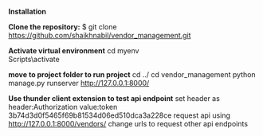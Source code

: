 **Installation**

**Clone the repository:**
$ git clone https://github.com/shaikhnabil/vendor_management.git

**Activate virtual environment**
cd myenv <br>
Scripts\activate <br>

**move to project folder to run project**
cd ../
cd vendor_management
python manage.py runserver
http://127.0.0.1:8000/

**Use thunder client extension to test api endpoint**
set header as header:Authorization value:token 3b74d3d0f5465f69b81534d06ed510dca3a228ce
request api using http://127.0.0.1:8000/vendors/ 
change urls to request other api endpoints
